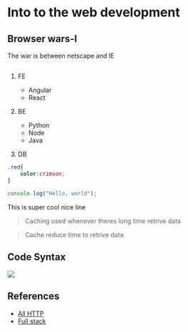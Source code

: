 # Into to the web development

## Browser wars-I

The war is between netscape and IE

##
1. FE
    - Angular
    - React
2. BE

    - Python
    - Node
    - Java
3. DB

```css
.red{
    color:crimson;
}
```

```js
console.log("Hello, world");
```
This is super cool
nice line

>Caching used whenever theres long time retrive data

>Cache reduce time to retrive data

## Code Syntax

![](./code)

## References
- [All HTTP ](https://www.w3schools.com/js/)
- [Full stack]()